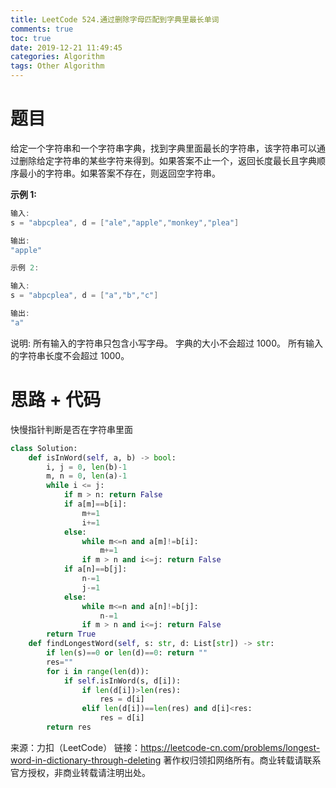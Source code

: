 ```yaml
---
title: LeetCode 524.通过删除字母匹配到字典里最长单词
comments: true
toc: true
date: 2019-12-21 11:49:45
categories: Algorithm
tags: Other Algorithm
---
```


# 题目

给定一个字符串和一个字符串字典，找到字典里面最长的字符串，该字符串可以通过删除给定字符串的某些字符来得到。如果答案不止一个，返回长度最长且字典顺序最小的字符串。如果答案不存在，则返回空字符串。

**示例 1:**
```java
输入:
s = "abpcplea", d = ["ale","apple","monkey","plea"]

输出: 
"apple"
```
```java
示例 2:

输入:
s = "abpcplea", d = ["a","b","c"]

输出: 
"a"
```

说明:
所有输入的字符串只包含小写字母。
字典的大小不会超过 1000。
所有输入的字符串长度不会超过 1000。

# 思路 + 代码

快慢指针判断是否在字符串里面

```python
class Solution:
    def isInWord(self, a, b) -> bool:
        i, j = 0, len(b)-1
        m, n = 0, len(a)-1
        while i <= j:
            if m > n: return False
            if a[m]==b[i]:
                m+=1
                i+=1
            else:
                while m<=n and a[m]!=b[i]:
                    m+=1
                if m > n and i<=j: return False
            if a[n]==b[j]:
                n-=1
                j-=1
            else:
                while m<=n and a[n]!=b[j]:
                    n-=1
                if m > n and i<=j: return False
        return True
    def findLongestWord(self, s: str, d: List[str]) -> str:
        if len(s)==0 or len(d)==0: return ""
        res=""
        for i in range(len(d)):
            if self.isInWord(s, d[i]):
                if len(d[i])>len(res):
                    res = d[i]
                elif len(d[i])==len(res) and d[i]<res:
                    res = d[i]
        return res
```

来源：力扣（LeetCode）
链接：https://leetcode-cn.com/problems/longest-word-in-dictionary-through-deleting
著作权归领扣网络所有。商业转载请联系官方授权，非商业转载请注明出处。
